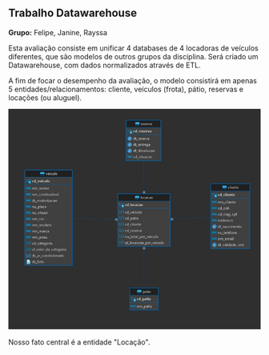 
## Trabalho Datawarehouse

**Grupo:** Felipe, Janine, Rayssa

Esta avaliação consiste em unificar 4 databases de 4 locadoras de veículos diferentes, que são modelos de outros grupos da disciplina. Será criado um Datawarehouse, com dados normalizados através de ETL. 

A fim de focar o desempenho da avaliação, o modelo consistirá em apenas 5 entidades/relacionamentos: cliente, veículos (frota), pátio, reservas e locações (ou aluguel). 


![](https://github.com/rayssa-eng/locacao_veiculos_big_data/blob/master/groups/diagram_r_(ours).jpg?raw=true)


Nosso fato central é a entidade "Locação".
